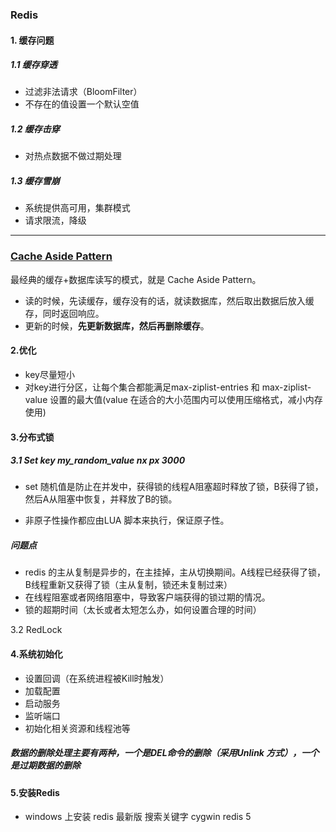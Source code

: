 ### Redis

#### 1. 缓存问题

##### 1.1 缓存穿透

* 过滤非法请求（BloomFilter）
* 不存在的值设置一个默认空值

##### 1.2 缓存击穿

* 对热点数据不做过期处理

##### 1.3 缓存雪崩

* 系统提供高可用，集群模式
* 请求限流，降级

------

### [Cache Aside Pattern](https://shishan100.gitee.io/docs/#/./docs/high-concurrency/redis-consistence?id=cache-aside-pattern)

最经典的缓存+数据库读写的模式，就是 Cache Aside Pattern。

- 读的时候，先读缓存，缓存没有的话，就读数据库，然后取出数据后放入缓存，同时返回响应。
- 更新的时候，**先更新数据库，然后再删除缓存**。

#### 2.优化

* key尽量短小
* 对key进行分区，让每个集合都能满足max-ziplist-entries    和 max-ziplist-value 设置的最大值(value 在适合的大小范围内可以使用压缩格式，减小内存使用)

#### 3.分布式锁

##### 3.1 Set key my_random_value nx px 3000

* set 随机值是防止在并发中，获得锁的线程A阻塞超时释放了锁，B获得了锁，然后A从阻塞中恢复，并释放了B的锁。

*  非原子性操作都应由LUA 脚本来执行，保证原子性。

##### 问题点

* redis 的主从复制是异步的，在主挂掉，主从切换期间。A线程已经获得了锁，B线程重新又获得了锁（主从复制，锁还未复制过来）
* 在线程阻塞或者网络阻塞中，导致客户端获得的锁过期的情况。
* 锁的超期时间（太长或者太短怎么办，如何设置合理的时间）

3.2 RedLock

#### 4.系统初始化

- 设置回调（在系统进程被Kill时触发）
- 加载配置
- 启动服务
- 监听端口
- 初始化相关资源和线程池等

##### 数据的删除处理主要有两种，一个是DEL命令的删除（采用Unlink 方式），一个是过期数据的删除



#### 5.安装Redis

* windows 上安装 redis 最新版 搜索关键字  cygwin redis 5